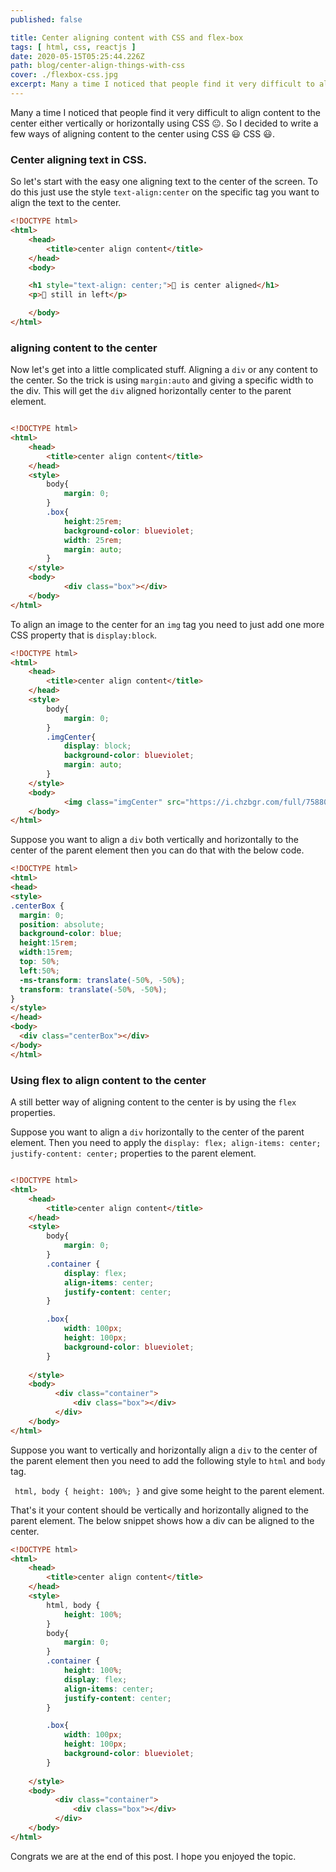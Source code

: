 ```yaml
---
published: false

title: Center aligning content with CSS and flex-box
tags: [ html, css, reactjs ]
date: 2020-05-15T05:25:44.226Z
path: blog/center-align-things-with-css
cover: ./flexbox-css.jpg
excerpt: Many a time I noticed that people find it very difficult to align content to the center either vertically or horizontally using CSS. So let's see few ways in how you can align content with css.  
---
```


Many a time I noticed that people find it very difficult to align content to the center either vertically or horizontally using CSS <span class="invert">😐</span>.
So I decided to write a few ways of aligning content to the center using CSS 😃 CSS <emoji>😃</emoji>.

### Center aligning text in CSS.

So let's start with the easy one aligning text to the center of the screen. To do this just use the style `text-align:center` on the specific tag you want to align the text to the center.

```html
<!DOCTYPE html>
<html>
    <head>
        <title>center align content</title>
    </head>
    <body>

    <h1 style="text-align: center;">🍔 is center aligned</h1>
    <p>🍒 still in left</p>

    </body>
</html>
```

### aligning content to the center

Now let's get into a little complicated stuff. Aligning a `div` or any content to the center. So the trick is using `margin:auto` and giving a specific width to the div. This will get the `div` aligned horizontally center to the parent element.

```html

<!DOCTYPE html>
<html>
    <head>
        <title>center align content</title>
    </head>
    <style>
        body{
            margin: 0;
        }
        .box{
            height:25rem;
            background-color: blueviolet;
            width: 25rem;
            margin: auto;
        }
    </style>
    <body>
            <div class="box"></div>
    </body>
</html>
```

To align an image to the center for an `img` tag you need to just add one more CSS property that is `display:block`.

```html
<!DOCTYPE html>
<html>
    <head>
        <title>center align content</title>
    </head>
    <style>
        body{
            margin: 0;
        }
        .imgCenter{
            display: block;
            background-color: blueviolet;
            margin: auto;
        }
    </style>
    <body>
            <img class="imgCenter" src="https://i.chzbgr.com/full/7588073728/h78549C5D/not-sure-if-i-hate-css-or-i-hate-designers"/>
    </body>
</html>
```

Suppose you want to align a `div` both vertically and horizontally to the center of the parent element then you can do that with the below code.

```html
<!DOCTYPE html>
<html>
<head>
<style>
.centerBox {
  margin: 0;
  position: absolute;
  background-color: blue;
  height:15rem;
  width:15rem;
  top: 50%;
  left:50%;
  -ms-transform: translate(-50%, -50%);
  transform: translate(-50%, -50%);
}
</style>
</head>
<body>
  <div class="centerBox"></div>
</body>
</html>

```

### Using flex to align content to the center

A still better way of aligning content to the center is by using the `flex` properties.

Suppose you want to align a `div` horizontally to the center of the parent element. Then you need to apply the `display: flex; align-items: center; justify-content: center;` properties to the parent element.

```html

<!DOCTYPE html>
<html>
    <head>
        <title>center align content</title>
    </head>
    <style>
        body{
            margin: 0;
        }
        .container {
            display: flex;
            align-items: center;
            justify-content: center;
        }

        .box{
            width: 100px;
            height: 100px;
            background-color: blueviolet;
        }
      
    </style>
    <body>
          <div class="container">
              <div class="box"></div>
          </div>  
    </body>
</html>


```

Suppose you want to vertically and horizontally align a `div` to the center of the parent element then you need to add the following style to `html` and `body` tag.

` html, body { height: 100%; }` and give some height to the parent element.

That's it your content should be vertically and horizontally aligned to the parent element. The below snippet shows how a div can be aligned to the center. 

```html
<!DOCTYPE html>
<html>
    <head>
        <title>center align content</title>
    </head>
    <style>
        html, body {
            height: 100%;
        }
        body{
            margin: 0;
        }
        .container {
            height: 100%;
            display: flex;
            align-items: center;
            justify-content: center;
        }

        .box{
            width: 100px;
            height: 100px;
            background-color: blueviolet;
        }
      
    </style>
    <body>
          <div class="container">
              <div class="box"></div>
          </div>  
    </body>
</html>

```

Congrats we are at the end of this post. I hope you enjoyed the topic.

 
